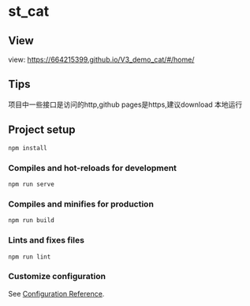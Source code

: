 # st_cat

## View

view: https://664215399.github.io/V3_demo_cat/#/home/

## Tips
项目中一些接口是访问的http,github pages是https,建议download 本地运行

## Project setup
```
npm install
```

### Compiles and hot-reloads for development
```
npm run serve
```

### Compiles and minifies for production
```
npm run build
```

### Lints and fixes files
```
npm run lint
```

### Customize configuration
See [Configuration Reference](https://cli.vuejs.org/config/).
